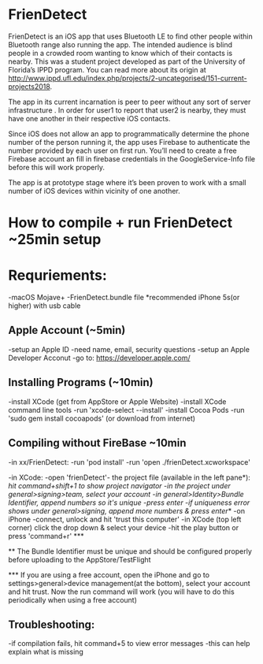 # FrienDetect
FrienDetect is an iOS app  that uses Bluetooth LE to find other people within Bluetooth range also running the app. The intended audience is blind people in a crowded room wanting  to know which of their contacts is nearby.
This was a student project developed as part of the University of Florida’s IPPD program. You can read more about its origin at http://www.ippd.ufl.edu/index.php/projects/2-uncategorised/151-current-projects2018.

The app in its current incarnation is peer to peer without any sort of server infrastructure .
In order for user1 to report that user2 is nearby, they must have one another in their respective iOS contacts. 

Since iOS does not allow an app to programmatically determine the phone number of the person running it, the app uses Firebase to authenticate the number provided by each user on first run. You’ll need to create a free Firebase account an  fill in firebase credentials in the GoogleService-Info file before this will work properly.

The app is at prototype stage where it’s been proven to work with a small number of iOS devices within vicinity of one another.


How to compile + run FrienDetect ~25min setup
=================================

Requriements:
=============================
-macOS Mojave+
-FrienDetect.bundle file
*recommended iPhone 5s(or higher) with usb cable

Apple Account (~5min)
-----------------------------
-setup an Apple ID
	-need name, email, security questions
-setup an Apple Developer Acconut
	-go to: https://developer.apple.com/

Installing Programs (~10min)
---------------------
-install XCode (get from AppStore or Apple Website)
-install XCode command line tools
	-run 'xcode-select --install'
-install Cocoa Pods
	-run 'sudo gem install cocoapods' (or download from internet)


Compiling without FireBase ~10min
----------------------
-in xx/FrienDetect:
	-run 'pod install'
	-run 'open ./frienDetect.xcworkspace'

-in XCode:
	-open 'frienDetect'- the project file (available in the left pane*):
		*hit command+shift+1 to show project navigator
	-in the project under general>signing>team, select your account
	-in general>Identity>Bundle Identifier, append numbers so it's unique
		-press enter
		-if uniqueness error shows under general>signing, append more numbers & press enter**
-on iPhone
	-connect, unlock and hit 'trust this computer'
-in XCode (top left corner) click the drop down & select your device
-hit the play button or press 'command+r' ***

** The Bundle Identifier must be unique and should be configured properly before uploading to the AppStore/TestFlight

*** If you are using a free account, open the iPhone and go to settings>general>device management(at the bottom), select your account and hit trust. Now the run command will work (you will have to do this periodically when using a free account)

Troubleshooting:
----------------------
-if compilation fails, hit command+5 to view error messages
-this can help explain what is missing
